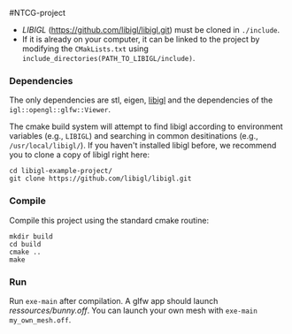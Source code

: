 #NTCG-project

- *LIBIGL* (https://github.com/libigl/libigl.git) must be cloned in `./include`.
- If it is already on your computer, it can be linked to the project by modifying the `CMakLists.txt` using `include_directories(PATH_TO_LIBIGL/include)`.

### Dependencies

The only dependencies are stl, eigen, [libigl](http://libigl.github.io/libigl/) and
the dependencies of the `igl::opengl::glfw::Viewer`.

The cmake build system will attempt to find libigl according to environment variables (e.g., `LIBIGL`) and searching in common desitinations (e.g., `/usr/local/libigl/`). If you haven't installed libigl before, we recommend you to clone a copy of libigl right here:

    cd libigl-example-project/
    git clone https://github.com/libigl/libigl.git

### Compile

Compile this project using the standard cmake routine:

    mkdir build
    cd build
    cmake ..
    make

### Run

Run `exe-main` after compilation.
A glfw app should launch *ressources/bunny.off*.
You can launch your own mesh with `exe-main my_own_mesh.off`.
